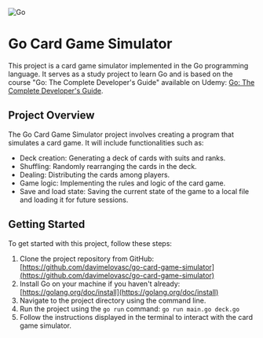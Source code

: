 ![Go](https://img.shields.io/badge/go-%2300ADD8.svg?style=for-the-badge&logo=go&logoColor=white)
# Go Card Game Simulator

This project is a card game simulator implemented in the Go programming language. It serves as a study project to learn Go and is based on the course "Go: The Complete Developer's Guide" available on Udemy: [Go: The Complete Developer's Guide](https://udemy.com/course/go-the-complete-developers-guide).

## Project Overview

The Go Card Game Simulator project involves creating a program that simulates a card game. It will include functionalities such as:

- Deck creation: Generating a deck of cards with suits and ranks.
- Shuffling: Randomly rearranging the cards in the deck.
- Dealing: Distributing the cards among players.
- Game logic: Implementing the rules and logic of the card game.
- Save and load state: Saving the current state of the game to a local file and loading it for future sessions.


## Getting Started

To get started with this project, follow these steps:

1. Clone the project repository from GitHub: [https://github.com/davimelovasc/go-card-game-simulator](https://github.com/davimelovasc/go-card-game-simulator)
2. Install Go on your machine if you haven't already: [https://golang.org/doc/install](https://golang.org/doc/install)
3. Navigate to the project directory using the command line.
4. Run the project using the `go run` command: `go run main.go deck.go`
5. Follow the instructions displayed in the terminal to interact with the card game simulator.

